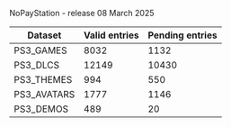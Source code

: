 NoPayStation - release 08 March 2025

|  Dataset  |Valid entries|Pending entries|
|-----------|-------------|---------------|
| PS3_GAMES |     8032    |      1132     |
|  PS3_DLCS |    12149    |     10430     |
| PS3_THEMES|     994     |      550      |
|PS3_AVATARS|     1777    |      1146     |
| PS3_DEMOS |     489     |       20      |